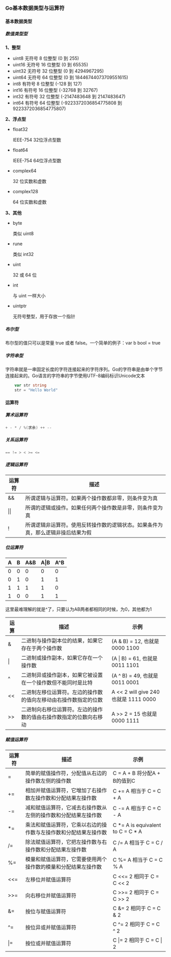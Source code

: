 ### Go基本数据类型与运算符

#### 基本数据类型

##### 数值类型型


**1、整型**

- uint8
  无符号 8 位整型 (0 到 255)
- uint16
  无符号 16 位整型 (0 到 65535)
- uint32
  无符号 32 位整型 (0 到 4294967295)
- uint64
  无符号 64 位整型 (0 到 18446744073709551615)
- int8
  有符号 8 位整型 (-128 到 127)
- int16
  有符号 16 位整型 (-32768 到 32767)
- int32
  有符号 32 位整型 (-2147483648 到 2147483647)
- int64
  有符号 64 位整型 (-9223372036854775808 到 9223372036854775807)

**2、浮点型**

- float32

  IEEE-754 32位浮点型数

- float64

  IEEE-754 64位浮点型数

- complex64

  32 位实数和虚数

- complex128

  64 位实数和虚数

**3、其他**

- byte

  类似 uint8

- rune

  类似 int32

- uint

  32 或 64 位

- int

  与 uint 一样大小

- uintptr

  无符号整型，用于存放一个指针

##### 布尔型

布尔型的值只可以是常量 true 或者 false。一个简单的例子：var b bool = true

##### 字符串型

字符串就是一串固定长度的字符连接起来的字符序列。Go的字符串是由单个字节连接起来的。Go语言的字符串的字节使用UTF-8编码标识Unicode文本

```go
	var str string
	str = "Hello World"
```

#### 运算符

##### 算术运算符

```go
+ - * / %(求余) ++ --
```

##### 关系运算符

```go
== != > < >= <=
```

##### 逻辑运算符

| 运算符  | 描述                                       |
| ---- | ---------------------------------------- |
| &&   | 所谓逻辑与运算符。如果两个操作数都非零，则条件变为真               |
| \|\| | 所谓的逻辑或操作。如果任何两个操作数是非零，则条件变为真             |
| !    | 所谓逻辑非运算符。使用反转操作数的逻辑状态。如果条件为真，那么逻辑非操后结果为假 |

##### 位运算符

| A    | B    | A&B  | A\|B | A^B  |
| ---- | ---- | ---- | ---- | ---- |
| 0    | 0    | 0    | 0    | 0    |
| 0    | 1    | 0    | 1    | 1    |
| 1    | 1    | 1    | 1    | 0    |
| 1    | 0    | 0    | 1    | 1    |

这里最难理解的就是^了，只要认为AB两者都相同的时候，为0，其他都为1

| 运算   | 描述                                | 示例                                 |
| ---- | --------------------------------- | ---------------------------------- |
| &    | 二进制与操作副本位的结果，如果它存在于两个操作数          | (A & B) = 12, 也就是 0000 1100        |
| \|   | 二进制或操作副本，如果它存在一个操作数               | (A \| B) = 61, 也就是 0011 1101       |
| ^    | 二进制异或操作副本，如果它被设置在一个操作数但不能同时是比特    | (A ^ B) = 49, 也就是 0011 0001        |
| <<   | 二进制左移位运算符。左边的操作数的值向左移动由右操作数指定的位数  | A << 2 will give 240 也就是 1111 0000 |
| >>   | 二进制向右移位运算符。左边的操作数的值由右操作数指定的位数向右移动 | A >> 2 = 15 也就是 0000 1111          |

##### 赋值运算符

| 运算符  | 描述                               | 示例                                |
| ---- | -------------------------------- | --------------------------------- |
| =    | 简单的赋值操作符，分配值从右边的操作数左侧的操作数        | C = A + B 将分配A + B的值到C            |
| +=   | 相加并赋值运算符，它增加了右操作数左操作数和分配结果左操作数   | C += A 相当于 C = C + A              |
| -=   | 减和赋值运算符，它减去右操作数从左侧的操作数和分配结果左操作数  | C -= A 相当于 C = C - A              |
| *=   | 乘法和赋值运算符，它乘以右边的操作数与左操作数和分配结果左操作数 | C *= A is equivalent to C = C * A |
| /=   | 除法赋值运算符，它把左操作数与右操作数和分配结果左操作数     | C /= A 相当于 C = C / A              |
| %=   | 模量和赋值运算符，它需要使用两个操作数的模量和分配结果左操作数  | C %= A 相当于 C = C % A              |
| <<=  | 左移位并赋值运算符                        | C <<= 2 相同于 C = C << 2            |
| >>=  | 向右移位并赋值运算符                       | C >>= 2 相同于 C = C >> 2            |
| &=   | 按位与赋值运算符                         | C &= 2 相同于 C = C & 2              |
| ^=   | 按位异或并赋值运算符                       | C ^= 2 相同于 C = C ^ 2              |
| \|=  | 按位或并赋值运算符                        | C \|= 2 相同于 C = C \| 2            |
